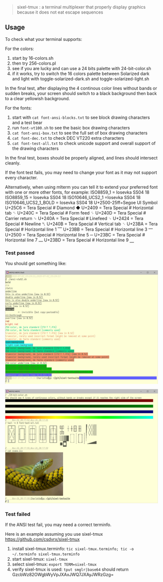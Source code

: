 > sixel-tmux : a terminal multiplexer that properly display graphics because it does not eat escape sequences

## Usage

To check what your terminal supports:

For the colors:
1. start by 16-colors.sh
2. then try 256-colors.pl
3. see if you are lucky and can use a 24 bits palette with 24-bit-color.sh
4. if it works, try to switch the 16 colors palette between Solarized dark and light with toggle-solarized-dark.sh and toggle-solarized-light.sh

In the final test, after displaying the 4 continous color lines without bands
or sudden breaks, your screen should switch to a black background then back to
a clear yellowish background.

For the fonts:
1. start with `cat font-ansi-blocks.txt` to see block drawing characters and a test bear
2. run `font-vt100.sh` to see the basic box drawing characters
2. `cat font-ansi-box.txt` to see the full set of box drawing characters
3. `cat font-dec.txt` to check DEC VT220 extra characters
4. `cat font-test-all.txt` to check unicode support and overall support of the drawing characters

In the final test, boxes should be properly aligned, and lines should intersect cleanly.

If the font test fails, you may need to change your font as it may not support every character.

Alternatively, when using mlterm you can tell it to extend your preferred font with one or more other fonts, for example:
	ISO8859_1 = Iosevka SS04 18
	ISO8859_15 = Iosevka SS04 18
	ISO10646_UCS2_1 =Iosevka SS04 18
	ISO10646_UCS2_1_BOLD = Iosevka SS04 18
	U+2500-25ff=Segoe UI Symbol
	U+25C6 = Tera Special # Diamond                  ◆
	U+2409 = Tera Special # Horizontal tab           ␉
	U+240C = Tera Special # Form feed                ␌
	U+240D = Tera Special # Carrier return           ␍
	U+240A = Tera Special # Linefeed                 ␊
	U+2424 = Tera Special # Newline                  ␤
	U+240B = Tera Special # Vertical tab             ␋
	U+23BA = Tera Special # Horizontal line 1        ⎺
	U+23BB = Tera Special # Horizontal line  3       ⎻
	U+2500 = Tera Special # Horizontal line  5       ─
	U+23BC = Tera Special # Horizontal line  7       ⎼
	U+23BD = Tera Special # Horizontal line  9       ⎽

### Test passed

You should get something like:

![mintty displaying VTE52 font attributes](https://raw.githubusercontent.com/csdvrx/sixel-testsuite/master/test-passed-part1.jpg)


![mintty displaying ANSI and sixels](https://raw.githubusercontent.com/csdvrx/sixel-testsuite/master/test-passed-part2.jpg)

### Test failed

If the ANSI test fail, you may need a correct terminfo.

Here is an example assuming you use sixel-tmux <https://github.com/csdvrx/sixel-tmux>
1. install sixel-tmux.terminfo: `tic sixel-tmux.terminfo; tic -o ~/.terminfo sixel-tmux.terminfo`
2. start sixel-tmux: `sixel-tmux`
3. select sixel-tmux: `export TERM=sixel-tmux`
4. verify sixel-tmux is used: `tput smglr|base64` should return GzcbWz82OWgbWyVpJXAxJWQ7JXAyJWRzGzg=

